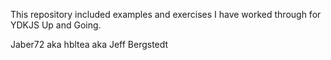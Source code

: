 This repository included examples and exercises I have worked through for YDKJS Up and Going.

Jaber72
aka hbltea
aka  Jeff Bergstedt

